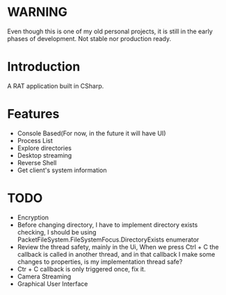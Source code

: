 # WARNING
Even though this is one of my old personal projects, it is still in the early phases of development.
Not stable nor production ready.
# Introduction
A RAT application built in CSharp.

# Features
- Console Based(For now, in the future it will have UI)
- Process List
- Explore directories
- Desktop streaming
- Reverse Shell
- Get client's system information

# TODO
- Encryption
- Before changing directory, I have to implement directory exists checking, I should be using
PacketFileSystem.FileSystemFocus.DirectoryExists enumerator
- Review the thread safety, mainly in the Ui, When we press Ctrl + C the callback is called in
another thread, and in that callback I make some changes to properties, is my implementation thread safe?
- Ctr + C callback is only triggered once, fix it.
- Camera Streaming
- Graphical User Interface

